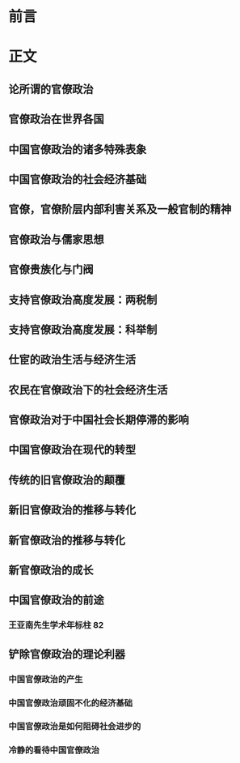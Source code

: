 # 前言
# 正文
## 论所谓的官僚政治
## 官僚政治在世界各国
## 中国官僚政治的诸多特殊表象
## 中国官僚政治的社会经济基础
## 官僚，官僚阶层内部利害关系及一般官制的精神
## 官僚政治与儒家思想
## 官僚贵族化与门阀
## 支持官僚政治高度发展：两税制
## 支持官僚政治高度发展：科举制
## 仕宦的政治生活与经济生活
## 农民在官僚政治下的社会经济生活
## 官僚政治对于中国社会长期停滞的影响
## 中国官僚政治在现代的转型
## 传统的旧官僚政治的颠覆
## 新旧官僚政治的推移与转化
## 新官僚政治的推移与转化
## 新官僚政治的成长
## 中国官僚政治的前途
### 王亚南先生学术年标柱 82
## 铲除官僚政治的理论利器
### 中国官僚政治的产生
### 中国官僚政治顽固不化的经济基础
### 中国官僚政治是如何阻碍社会进步的
### 冷静的看待中国官僚政治 
